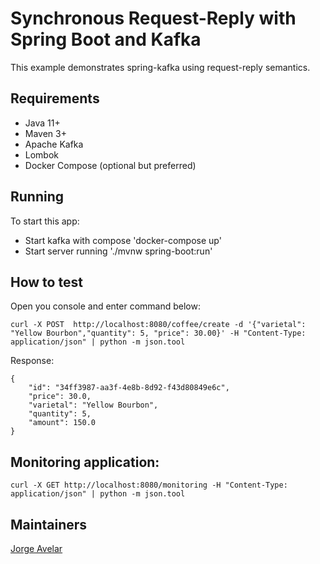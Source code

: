 # Synchronous Request-Reply with Spring Boot and Kafka

 This example demonstrates spring-kafka using request-reply semantics.

## Requirements
* Java 11+
* Maven 3+
* Apache Kafka
* Lombok
* Docker Compose (optional but preferred)

## Running
To start this app:
* Start kafka with compose 'docker-compose up'
* Start server running './mvnw spring-boot:run'

## How to test
Open you console and enter command below:

```
curl -X POST  http://localhost:8080/coffee/create -d '{"varietal": "Yellow Bourbon","quantity": 5, "price": 30.00}' -H "Content-Type: application/json" | python -m json.tool

```

Response:
```
{
    "id": "34ff3987-aa3f-4e8b-8d92-f43d80849e6c",
    "price": 30.0,
    "varietal": "Yellow Bourbon",
    "quantity": 5,
    "amount": 150.0
}
```


## Monitoring application:

```
curl -X GET http://localhost:8080/monitoring -H "Content-Type: application/json" | python -m json.tool
```

## Maintainers
[Jorge Avelar](mailto:jorge.avelar@summa.com)
